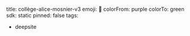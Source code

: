 title: collège-alice-mosnier-v3
emoji: 🐳
colorFrom: purple
colorTo: green
sdk: static
pinned: false
tags:
  - deepsite